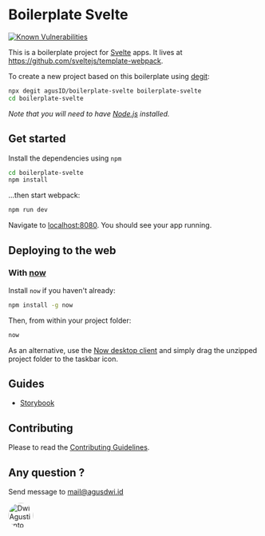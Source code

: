 

# Boilerplate Svelte
<p align="left">
  <a href="https://snyk.io/test/github/agusID/boilerplate-svelte">
    <img src="https://snyk.io/test/github/agusID/boilerplate-svelte/badge.svg" alt="Known Vulnerabilities" />
  </a>
</p>

This is a boilerplate project for [Svelte](https://svelte.dev) apps. It lives at https://github.com/sveltejs/template-webpack.

To create a new project based on this boilerplate using [degit](https://github.com/Rich-Harris/degit):

```bash
npx degit agusID/boilerplate-svelte boilerplate-svelte
cd boilerplate-svelte
```

*Note that you will need to have [Node.js](https://nodejs.org) installed.*


## Get started

Install the dependencies using `npm`

```bash
cd boilerplate-svelte
npm install
```

...then start webpack:

```bash
npm run dev
```

Navigate to [localhost:8080](http://localhost:8080). You should see your app running.


## Deploying to the web

### With [now](https://zeit.co/now)

Install `now` if you haven't already:

```bash
npm install -g now
```

Then, from within your project folder:

```bash
now
```

As an alternative, use the [Now desktop client](https://zeit.co/download) and simply drag the unzipped project folder to the taskbar icon.

## Guides
- [Storybook](https://github.com/agusID/boilerplate-svelte/blob/master/docs/storybook.md)

## Contributing
Please to read the [Contributing Guidelines](https://github.com/agusID/boilerplate-svelte/blob/master/docs/CONTRIBUTING.md).

## Any question ?
Send message to
mail@agusdwi.id

<p>
  <a href="https://github.com/agusID"><img 
  width="50" style="border-radius: 50%" src="https://avatars3.githubusercontent.com/u/13955708?s=460&v=4" alt="Dwi Agustianto">
  </a>
</p>

